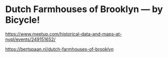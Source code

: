 # Dutch Farmhouses of Brooklyn — by Bicycle!

https://www.meetup.com/historical-data-and-maps-at-nypl/events/249151652/

https://bertspaan.nl/dutch-farmhouses-of-brooklyn
